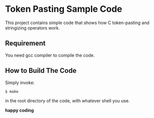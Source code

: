 # Token Pasting Sample Code

This project contains simple code that shows how C token-pasting 
and stringizing operators work.

## Requirement
You need gcc compiler to compile the code.

## How to Build The Code

Simply invoke:
```bash
$ make 
```
in the root directory of the code, with whatever shell you use. 

__happy coding__
